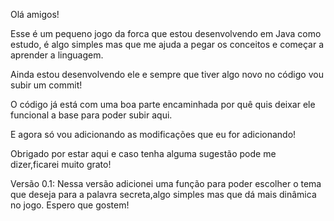 Olá amigos!

Esse é um pequeno jogo da forca que estou desenvolvendo em Java como estudo, é algo simples mas que me ajuda a pegar os conceitos e começar a aprender a linguagem.

Ainda estou desenvolvendo ele e sempre que tiver algo novo no código vou subir um commit!

O código já está com uma boa parte encaminhada por quê quis deixar ele funcional a base para poder subir aqui.

E agora só vou adicionando as modificações que eu for adicionando!

Obrigado por estar aqui e caso tenha alguma sugestão pode me dizer,ficarei muito grato!

Versão 0.1:
Nessa versão adicionei uma função para poder escolher o tema que deseja para a palavra secreta,algo simples mas que dá mais dinâmica no jogo.
Espero que gostem!